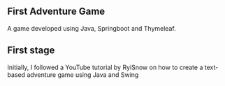 ## First Adventure Game
A game developed using Java, Springboot and Thymeleaf.

## First stage

Initially, I followed a YouTube tutorial by RyiSnow on how to create a text-based adventure game using Java and Swing